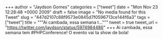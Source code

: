 
+++
author = "Jaydson Gomes"
categories = ["tweet"]
date = "Mon Nov 23 12:28:48 +0000 2009"
draft = false
image = "No media found for this Tweet"
slug = "447d2107c88f9573e0845d7f0596713ce144f6a3"
tags = ["tweet"]
title = """Ai cambada, essa semana t..."""
tweet = true
tweet_url = "https://twitter.com/jaydson/status/5974984486"
+++
Ai cambada, essa semana tem #PHPConference! O evento vai ta show de bola!
